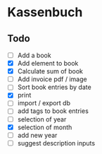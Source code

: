 # Kassenbuch

## Todo
- [ ] Add a book
- [x] Add element to book
- [x] Calculate sum of book
- [ ] Add invoice pdf / image
- [ ] Sort book entries by date
- [x] print
- [ ] import / export db
- [ ] add tags to book entries
- [ ] selection of year
- [x] selection of month
- [ ] add new year
- [ ] suggest description inputs